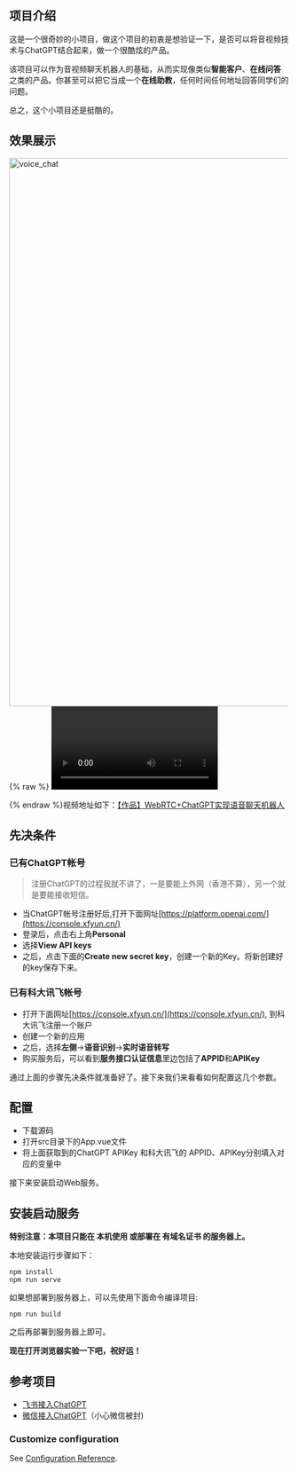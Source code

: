 ## 项目介绍
这是一个很奇妙的小项目，做这个项目的初衷是想验证一下，是否可以将音视频技术与ChatGPT结合起来，做一个很酷炫的产品。

该项目可以作为音视频聊天机器人的基础，从而实现像类似**智能客户**、**在线问答** 之类的产品。你甚至可以把它当成一个**在线助教**，任何时间任何地址回答同学们的问题。

总之，这个小项目还是挺酷的。

## 效果展示
<img width="989" alt="voice_chat" src="https://user-images.githubusercontent.com/49577129/220062542-cbbb7daf-b8e1-41f1-8b1a-e800d986b1a2.png">
{% raw %}
 <!-- 引入 flv.js 库 -->
 
 <video id="flv_file" controls autoplay>
          You Browser doesn't support video tag
 </video>
 <script src="https://cdnjs.cloudflare.com/ajax/libs/flv.js/1.5.0/flv.min.js"></script>
 <script>
            //通过 JavaScript 脚本创建 FLV Player
            if (flvjs.isSupported()) {
                var videoElement = document.getElementById('flv_file');
                var flvPlayer = flvjs.createPlayer({
                    type: 'flv',
                    url: 'https://avdancevod.oss-cn-beijing.aliyuncs.com/vodio/killer.flv'
                });
                flvPlayer.attachMediaElement(videoElement);
                flvPlayer.load();
                flvPlayer.play();
            }
 </script>
 
{% endraw %}视频地址如下：[【作品】WebRTC+ChatGPT实现语音聊天机器人](https://www.bilibili.com/video/BV1ty4y1Z7V1/?share_source=copy_web&vd_source=b393e4210396ee161923c1d02340e78d)

## 先决条件

### 已有ChatGPT帐号

>注册ChatGPT的过程我就不讲了，一是要能上外网（香港不算），另一个就是要能接收短信。

- 当ChatGPT帐号注册好后,打开下面网址[https://platform.openai.com/](https://console.xfyun.cn/)
- 登录后，点击右上角**Personal**
- 选择**View API keys**
- 之后，点击下面的**Create new secret key**，创建一个新的Key。将新创建好的key保存下来。

### 已有科大讯飞帐号

- 打开下面网址[https://console.xfyun.cn/](https://console.xfyun.cn/), 到科大讯飞注册一个账户
- 创建一个新的应用
- 之后，选择**左侧**->**语音识别**->**实时语音转写**
- 购买服务后，可以看到**服务接口认证信息**里边包括了**APPID**和**APIKey**

通过上面的步骤先决条件就准备好了。接下来我们来看看如何配置这几个参数。

## 配置
- 下载源码
- 打开src目录下的App.vue文件
- 将上面获取到的ChatGPT APIKey 和科大讯飞的 APPID、APIKey分别填入对应的变量中

接下来安装启动Web服务。

## 安装启动服务

**特别注意：本项目只能在 本机使用 或部署在 有域名证书 的服务器上。**

本地安装运行步骤如下：
```
npm install
npm run serve
```

如果想部署到服务器上，可以先使用下面命令编译项目:
```
npm run build
```

之后再部署到服务器上即可。

**现在打开浏览器实验一下吧，祝好运！**

## 参考项目

- [飞书接入ChatGPT](https://github.com/bestony/ChatGPT-Feishu)
- [微信接入ChatGPT](https://github.com/wangrongding/wechat-bot)（小心微信被封)


### Customize configuration
See [Configuration Reference](https://cli.vuejs.org/config/).
